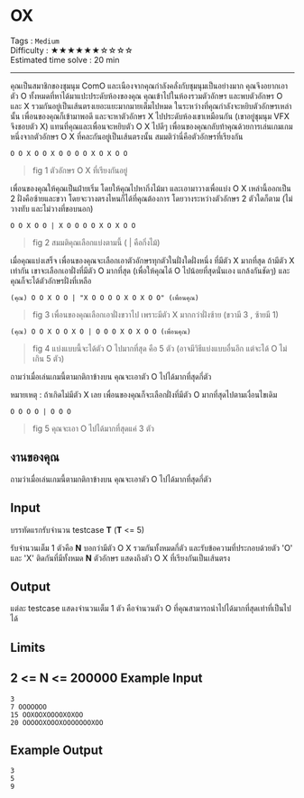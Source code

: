 OX
====================
Tags : `Medium`<br>
Difficulty : &#9733;&#9733;&#9733;&#9733;&#9733;&#9733;&#9734;&#9734;&#9734;&#9734;<br>
Estimated time solve : 20 min<br>

- - -

คุณเป็นสมาชิกของชุมนุม ComO และเนืองจากคุณกำลังคลั่งกับชุมนุมเป็นอย่างมาก คุณจึงอยากเอาตัว O ทั้งหมดที่หาได้มาแปะประดับห้องของคุณ คุณเข้าไปในห้องรวมตัวอักษร และพบตัวอักษร O และ X รวมกันอยู่เป็นเส้นตรงเยอะแยะมากมายเต็มไปหมด ในระหว่างที่คุณกำลังจะหยิบตัวอักษรเหล่านั้น เพื่อนของคุณก็เข้ามาพอดี และจะหาตัวอักษร X ไปประดับห้องเขาเหมือนกัน (เขาอยู่ชุมนุม VFX จึงชอบตัว X) แทนที่คุณและเพื่อนจะหยิบตัว O X ไปดีๆ เพื่อนของคุณกลับท้าคุณด้วยการเล่นเกมเกมหนึ่งจากตัวอักษร O X ที่คละกันอยู่เป็นเส้นตรงนั้น สมมติว่านี่คือตัวอักษรที่เรียงกัน
```
O O X O O X O O O O X O X O O
```
> fig 1 ตัวอักษร O X ที่เรียงกันอยู่

เพื่อนของคุณให้คุณเป็นฝ่ายเริ่ม โดยให้คุณไปหากิ่งไม้มา และเอามาวางเพื่อแบ่ง O X เหล่านี้ออกเป็น 2 ฝั่งคือซ้ายและขวา โดยจะวางตรงไหนก็ได้ที่คุณต้องการ โดยวางระหว่างตัวอักษร 2 ตัวใดก็ตาม (ไม่วางทับ และไม่วางที่ขอบนอก)
```
O O X O O | X O O O O X O X O O
```
> fig 2 สมมติคุณเลือกแบ่งตามนี้ ( | คือกิ่งไม้)

เมื่อคุณแบ่งเสร็จ เพื่อนของคุณจะเลือกเอาตัวอักษรทุกตัวในฝั่งใดฝั่งหนึ่ง ที่มีตัว X มากที่สุด ถ้ามีตัว X เท่ากัน เขาจะเลือกเอาฝั่งที่มีตัว O มากที่สุด (เพื่อให้คุณได้ O ไปน้อยที่สุดนั่นเอง แกล้งกันชัดๆ) และคุณก็จะได้ตัวอักษรฝั่งที่เหลือ

```
(คุณ) O O X O O | "X O O O O X O X O O" (เพื่อนคุณ)
```
> fig 3 เพื่อนของคุณเลือกเอาฝั่งขวาไป เพราะมีตัว X มากกว่าฝั่งซ้าย (ขวามี 3 , ซ้ายมี 1)

```
(คุณ) O O X O O X O | O O O X O X O O (เพื่อนคุณ)
```
> fig 4 แบ่งแบบนี้จะได้ตัว O ไปมากที่สุด คือ 5 ตัว (อาจมีวิธีแบ่งแบบอื่นอีก แต่จะได้ O ไม่เกิน 5 ตัว)

ถามว่าเมื่อเล่นเกมนี้ตามกติกาข้างบน คุณจะเอาตัว O ไปได้มากที่สุดกี่ตัว

หมายเหตุ : ถ้าเกิดไม่มีตัว X เลย เพื่อนของคุณก็จะเลือกฝั่งที่มีตัว O มากที่สุดไปตามเงื่อนไขเดิม

```
O O O O | O O O
```
> fig 5 คุณจะเอา O ไปได้มากที่สุดแค่ 3 ตัว

งานของคุณ
-------
ถามว่าเมื่อเล่นเกมนี้ตามกติกาข้างบน คุณจะเอาตัว O ไปได้มากที่สุดกี่ตัว

Input
-----
บรรทัดแรกรับจำนวน testcase **T** (**T** <= 5)

รับจำนวนเต็ม 1 ตัวคือ **N** บอกว่ามีตัว O X รวมกันทั้งหมดกี่ตัว และรับข้อความที่ประกอบด้วยตัว 'O' และ 'X' ติดกันที่มีทั้งหมด **N** ตัวอักษร แสดงถึงตัว O X ที่เรียงกันเป็นเส้นตรง

Output
------
แต่ละ testcase แสดงจำนวนเต็ม 1 ตัว คือจำนวนตัว O ที่คุณสามารถนำไปได้มากที่สุดเท่าที่เป็นไปได้

Limits
------
2 <= **N** <= 200000
Example Input
-------
```
3
7 OOOOOOO
15 OOXOOXOOOOXOXOO
20 OOOOOXOOOXOOOOOOOXOO
```

Example Output
-------------
```
3
5
9
```